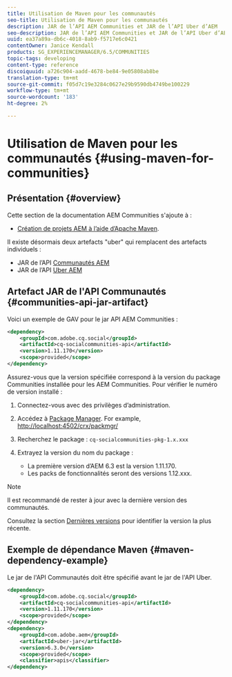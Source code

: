 ```yaml
---
title: Utilisation de Maven pour les communautés
seo-title: Utilisation de Maven pour les communautés
description: JAR de l’API AEM Communities et JAR de l’API Uber d’AEM
seo-description: JAR de l’API AEM Communities et JAR de l’API Uber d’AEM
uuid: ea37a89a-db6c-4018-8ab9-f5717e6c0421
contentOwner: Janice Kendall
products: SG_EXPERIENCEMANAGER/6.5/COMMUNITIES
topic-tags: developing
content-type: reference
discoiquuid: a726c904-aadd-4678-be84-9e05808ab8be
translation-type: tm+mt
source-git-commit: f05d7c19e3284c0627e29b9590db4749be100229
workflow-type: tm+mt
source-wordcount: '183'
ht-degree: 2%

---
```



# Utilisation de Maven pour les communautés {#using-maven-for-communities}

## Présentation {#overview}

Cette section de la documentation AEM Communities s&#39;ajoute à :

* [Création de projets AEM à l’aide d’Apache Maven](../../help/sites-developing/ht-projects-maven.md).

Il existe désormais deux artefacts &quot;uber&quot; qui remplacent des artefacts individuels :

* JAR de l’API [Communautés AEM](#communities-api-jar-artifact)
* JAR de l’API [Uber AEM](../../help/sites-developing/ht-projects-maven.md#what-is-the-uberjar)

## Artefact JAR de l&#39;API Communautés {#communities-api-jar-artifact}

Voici un exemple de GAV pour le jar API AEM Communities :

```xml
<dependency>
    <groupId>com.adobe.cq.social</groupId>
    <artifactId>cq-socialcommunities-api</artifactId>
    <version>1.11.170</version>
    <scope>provided</scope>
</dependency>
```

Assurez-vous que la version spécifiée correspond à la version du package Communities installée pour les AEM Communities. Pour vérifier le numéro de version installé :

1. Connectez-vous avec des privilèges d’administration.
1. Accédez à [Package Manager](../../help/sites-administering/package-manager.md). For example, [http://localhost:4502/crx/packmgr/](http://localhost:4502/crx/packmgr/)

1. Recherchez le package : `cq-socialcommunities-pkg-1.x.xxx`
1. Extrayez la version du nom du package :
   * La première version d’AEM 6.3 est la version 1.11.170.
   * Les packs de fonctionnalités seront des versions 1.12.xxx.

>[!NOTE]
>
>Il est recommandé de rester à jour avec la dernière version des communautés.
>
>Consultez la section [Dernières versions](deploy-communities.md#latest-releases) pour identifier la version la plus récente.


## Exemple de dépendance Maven {#maven-dependency-example}

Le jar de l&#39;API Communautés doit être spécifié avant le jar de l&#39;API Uber.

```xml
<dependency>
    <groupId>com.adobe.cq.social</groupId>
    <artifactId>cq-socialcommunities-api</artifactId>
    <version>1.11.170</version>
    <scope>provided</scope>
</dependency>
<dependency>
    <groupId>com.adobe.aem</groupId>
    <artifactId>uber-jar</artifactId>
    <version>6.3.0</version>
    <scope>provided</scope>
    <classifier>apis</classifier>
</dependency>
```
